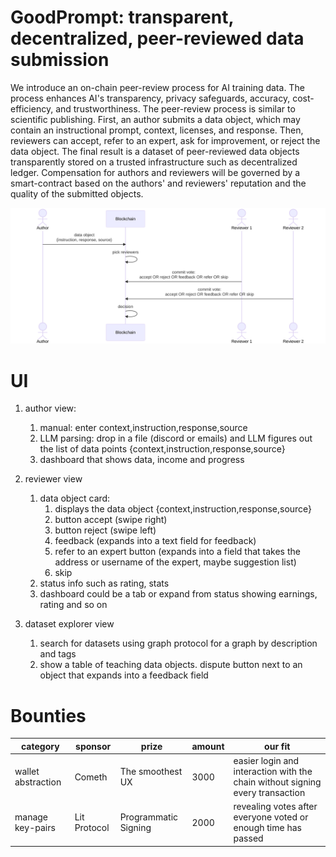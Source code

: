 # GoodPrompt: transparent, decentralized, peer-reviewed data submission

We introduce an on-chain peer-review process for AI training data.
The process enhances AI's transparency, privacy safeguards, accuracy, cost-efficiency, and trustworthiness.
The peer-review process is similar to scientific publishing.
First, an author submits a data object, which may contain an instructional prompt, context, licenses, and response.
Then, reviewers can accept, refer to an expert, ask for improvement, or reject the data object.
The final result is a dataset of peer-reviewed data objects transparently stored on a trusted infrastructure such as decentralized ledger.
Compensation for authors and reviewers will be governed by a smart-contract based on the authors' and reviewers' reputation and the quality of the submitted objects.

![ux](visuals/ux.svg)

# UI
1. author view:

    1. manual: enter  context,instruction,response,source
    1. LLM parsing: drop in a file (discord or emails) and LLM figures out the list of data points {context,instruction,response,source}
    1. dashboard that shows data, income and progress

1. reviewer view
    1. data object card:
        1. displays the data object {context,instruction,response,source}
        1. button accept (swipe right)
        1. button reject (swipe left)
        1. feedback (expands into a text field for feedback)
        1. refer to an expert button (expands into a field that takes the address or username of the expert, maybe suggestion list)
        1. skip
    1. status info such as rating, stats
    1. dashboard could be a tab or expand from status showing earnings, rating and so on

1. dataset explorer view
    1. search for datasets using graph protocol for a graph by description and tags
    1. show a table of teaching data objects. dispute button next to an object that expands into a feedback field

# Bounties

| category           | sponsor      | prize                | amount | our fit                                                                       |
|--------------------|--------------|----------------------|--------|-------------------------------------------------------------------------------|
| wallet abstraction | Cometh       | The smoothest UX     | 3000   | easier login and interaction with the chain without signing every transaction |
| manage key-pairs   | Lit Protocol | Programmatic Signing | 2000   | revealing votes after everyone voted or enough time has passed                |


